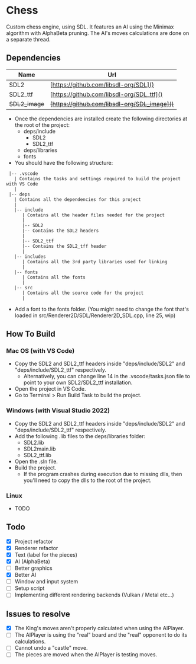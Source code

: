 # Chess
Custom chess engine, using SDL. It features an AI using the Minimax algorithm with AlphaBeta pruning. The AI's moves calculations are done on a separate thread.

## Dependencies
| Name | Url |
| ---- | --- |
| SDL2 | [https://github.com/libsdl-org/SDL]() |
| SDL2_ttf | [https://github.com/libsdl-org/SDL_ttf]() |
| ~~SDL2_image~~ | ~~[https://github.com/libsdl-org/SDL_image]()~~ |

* Once the dependencies are installed create the following directories at the root of the project:
    * deps/include
       * SDL2
       * SDL2_ttf
    * deps/libraries
    * fonts
* You should have the following structure:
```
 |-- .vscode
   | Contains the tasks and settings required to build the project with VS Code
   |
 |-- deps
   | Contains all the dependencies for this project
   |
   |-- include
      | Contains all the header files needed for the project
      |
      |-- SDL2
      |-- Contains the SDL2 headers
      |
      |-- SDL2_ttf
      |-- Contains the SDL2_tff header
      |
   |-- includes
      | Contains all the 3rd party libraries used for linking
      |
   |-- fonts
      | Contains all the fonts
      |
   |-- src
      | Contains all the source code for the project
      |
```
* Add a font to the fonts folder. (You might need to change the font that's loaded in src/Renderer2D/SDL/Renderer2D_SDL.cpp, line 25, wip)

## How To Build
### Mac OS (with VS Code)
* Copy the SDL2 and SDL2_ttf headers inside "deps/include/SDL2" and "deps/include/SDL2_ttf" respectively.
    * Alternatively, you can change line 14 in the .vscode/tasks.json file to point to your own SDL2/SDL2_ttf installation.
* Open the project in VS Code.
* Go to Terminal > Run Build Task to build the project.

### Windows (with Visual Studio 2022)
* Copy the SDL2 and SDL2_ttf headers inside "deps/include/SDL2" and "deps/include/SDL2_ttf" respectively.
* Add the following .lib files to the deps/libraries folder:
    * SDL2.lib
    * SDL2main.lib
    * SDL2_ttf.lib
* Open the .sln file.
* Build the project.
    * If the program crashes during execution due to missing dlls, then you'll need to copy the dlls to the root of the project.

### Linux
* TODO

## Todo
- [x] Project refactor
- [x] Renderer refactor
- [x] Text (label for the pieces)
- [x] AI (AlphaBeta)
- [ ] Better graphics
- [x] Better AI
- [ ] Window and input system
- [ ] Setup script
- [ ] Implementing different rendering backends (Vulkan / Metal etc...)

## Issues to resolve
- [x] The King's moves aren't properly calculated when using the AIPlayer.
- [ ] The AIPlayer is using the "real" board and the "real" opponent to do its calculations.
- [ ] Cannot undo a "castle" move.
- [ ] The pieces are moved when the AIPlayer is testing moves.